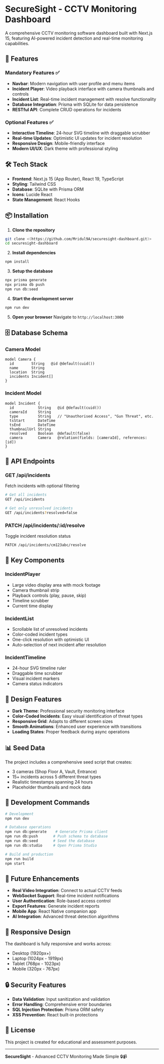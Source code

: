 # SecureSight - CCTV Monitoring Dashboard

A comprehensive CCTV monitoring software dashboard built with Next.js 15, featuring AI-powered incident detection and real-time monitoring capabilities.

## 🚀 Features

### Mandatory Features ✅
- **Navbar**: Modern navigation with user profile and menu items
- **Incident Player**: Video playback interface with camera thumbnails and controls
- **Incident List**: Real-time incident management with resolve functionality
- **Database Integration**: Prisma with SQLite for data persistence
- **RESTful API**: Complete CRUD operations for incidents

### Optional Features ✅
- **Interactive Timeline**: 24-hour SVG timeline with draggable scrubber
- **Real-time Updates**: Optimistic UI updates for incident resolution
- **Responsive Design**: Mobile-friendly interface
- **Modern UI/UX**: Dark theme with professional styling

## 🛠️ Tech Stack

- **Frontend**: Next.js 15 (App Router), React 19, TypeScript
- **Styling**: Tailwind CSS
- **Database**: SQLite with Prisma ORM
- **Icons**: Lucide React
- **State Management**: React Hooks

## 📦 Installation

1. **Clone the repository**
```bash
git clone <(https://github.com/Mridul9A/securesight-dashboard.git)>
cd securesight-dashboard
```

2. **Install dependencies**
```bash
npm install
```

3. **Setup the database**
```bash
npx prisma generate
npx prisma db push
npm run db:seed
```

4. **Start the development server**
```bash
npm run dev
```

5. **Open your browser**
Navigate to `http://localhost:3000`

## 🗄️ Database Schema

### Camera Model
```prisma
model Camera {
  id        String   @id @default(cuid())
  name      String
  location  String
  incidents Incident[]
}
```

### Incident Model
```prisma
model Incident {
  id           String   @id @default(cuid())
  cameraId     String
  type         String   // "Unauthorised Access", "Gun Threat", etc.
  tsStart      DateTime
  tsEnd        DateTime
  thumbnailUrl String
  resolved     Boolean  @default(false)
  camera       Camera   @relation(fields: [cameraId], references: [id])
}
```

## 🔌 API Endpoints

### GET /api/incidents
Fetch incidents with optional filtering
```bash
# Get all incidents
GET /api/incidents

# Get only unresolved incidents
GET /api/incidents?resolved=false
```

### PATCH /api/incidents/:id/resolve
Toggle incident resolution status
```bash
PATCH /api/incidents/cm123abc/resolve
```

## 🎯 Key Components

### IncidentPlayer
- Large video display area with mock footage
- Camera thumbnail strip
- Playback controls (play, pause, skip)
- Timeline scrubber
- Current time display

### IncidentList
- Scrollable list of unresolved incidents
- Color-coded incident types
- One-click resolution with optimistic UI
- Auto-selection of next incident after resolution

### IncidentTimeline
- 24-hour SVG timeline ruler
- Draggable time scrubber
- Visual incident markers
- Camera status indicators

## 🎨 Design Features

- **Dark Theme**: Professional security monitoring interface
- **Color-Coded Incidents**: Easy visual identification of threat types
- **Responsive Grid**: Adapts to different screen sizes
- **Smooth Animations**: Enhanced user experience with transitions
- **Loading States**: Proper feedback during async operations

## 📊 Seed Data

The project includes a comprehensive seed script that creates:
- 3 cameras (Shop Floor A, Vault, Entrance)
- 15+ incidents across 5 different threat types
- Realistic timestamps spanning 24 hours
- Placeholder thumbnails and mock data

## 🔧 Development Commands

```bash
# Development
npm run dev

# Database operations
npm run db:generate    # Generate Prisma client
npm run db:push       # Push schema to database
npm run db:seed       # Seed the database
npm run db:studio     # Open Prisma Studio

# Build and production
npm run build
npm start
```

## 🌟 Future Enhancements

- **Real Video Integration**: Connect to actual CCTV feeds
- **WebSocket Support**: Real-time incident notifications
- **User Authentication**: Role-based access control
- **Export Features**: Generate incident reports
- **Mobile App**: React Native companion app
- **AI Integration**: Advanced threat detection algorithms

## 📱 Responsive Design

The dashboard is fully responsive and works across:
- Desktop (1920px+)
- Laptop (1024px - 1919px)
- Tablet (768px - 1023px)
- Mobile (320px - 767px)

## 🔒 Security Features

- **Data Validation**: Input sanitization and validation
- **Error Handling**: Comprehensive error boundaries
- **SQL Injection Protection**: Prisma ORM safety
- **XSS Prevention**: React built-in protections

## 📝 License

This project is created for educational and assessment purposes.

---

**SecureSight** - Advanced CCTV Monitoring Made Simple 🔒📹
